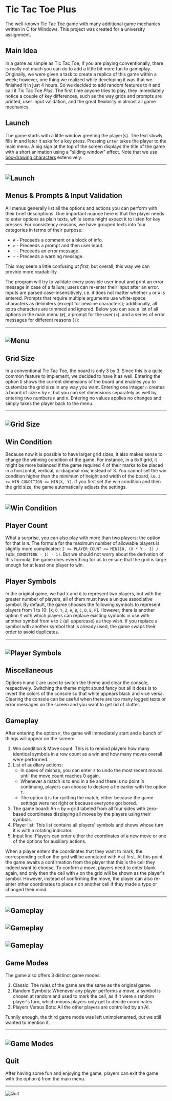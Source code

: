 # Tic Tac Toe Plus
The well-known Tic Tac Toe game with many additional game mechanics written in C for Windows. This project was created for a university assignment.

## Main Idea

In a game as simple as Tic Tac Toe, if you are playing conventionally, there is really not much you can do to add a little bit more fun to gameplay. Originally, we were given a task to create a replica of this game within a week; however, one thing we realized while developing it was that we finished it in just 4 hours. So we decided to add random features to it and call it Tic Tac Toe *Plus*. The first time anyone tries to play, they immediately notice a couple of key differences, such as the way grids and prompts are printed, user input validation, and the great flexibility in almost all game mechanics.

## Launch

The game starts with a little window greeting the player(s). The text slowly fills in and later it asks for a key press. Pressing `Enter` takes the player to the main menu. A big sign at the top of the screen displays the title of the game with a short animation using a "sliding window" effect. Note that we use [box-drawing characters](https://en.wikipedia.org/wiki/Box-drawing_character) extensively.

---
![Launch](/res/launch.gif)
---

## Menus & Prompts & Input Validation

All menus generally list all the options and actions you can perform with their brief descriptions. One important nuance here is that the player needs to enter options as plain texts, while some might expect it to listen for key presses. For consistency reasons, we have grouped texts into four categories in terms of their purpose:

* `#` - Preceeds a comment or a block of info.
* `>` - Preceeds a prompt and then user input.
* `!` - Preceeds an error message.
* `~` - Preceeds a warning message.

This may seem a little confusing *at first*, but overall, this way we can provide more readability.

The program will try to validate every possible user input and print an error message in case of a failure; users can re-enter their input after an error. Inputs are parsed case-insensitively, i.e. it does not matter whether `a` or `A` is entered. Prompts that require multiple arguments use white-space characters as delimiters (except for newline characters); additionally, all extra characters are trimmed and ignored. Below you can see a list of all options in the main menu (`#`), a prompt for the user (`>`), and a series of error messages for different reasons (`!`):

---
![Menu](/res/categories-of-texts.png)
---

## Grid Size

In a conventional Tic Tac Toe, the board is only 3 by 3. Since this is a quite common feature to implement, we decided to have it as well. Entering the option `D` shows the current dimensions of the board and enables you to customize the grid size in any way you want. Entering one integer `n` creates a board of size `n` by `n`, but you can set dimensions separately as well by entering two numbers `n` and `m`. Entering no values applies no changes and simply takes the player back to the menu.

---
![Grid Size](/res/resize-grid.png)
---

## Win Condition

Because now it is possible to have larger grid sizes, it also makes sense to change the winning condition of the game. For instance, in a 6x6 grid, it might be more balanced if the game required 4 of their marks to be placed in a horizontal, vertical, or diagonal row, instead of 3. You cannot set the win condition higher than the minimum of height and width of the board, i.e. `3 <= WIN_CONDITION <= MIN(X, Y)`. If you first set the win condition and then the grid size, the game automatically adjusts the settings.

---
![Win Condition](/res/win-condition.png)
---

## Player Count

What a surprise, you can also play with more than two players; the option for that is `N`. The formula for the maximum number of allowable players is slightly more complicated: `2 <= PLAYER_COUNT <= MIN(10, (X * Y - 1) / (WIN_CONDITION - 1) - 1)`. But we should not worry about the derivation of this formula, the game does everything for us to ensure that the grid is large enough for at least one player to win.

## Player Symbols

In the original game, we had `X` and `O` to represent two players, but with the greater number of players, all of them must have a unique associative symbol. By default, the game chooses the following symbols to represent players from 1 to 10: [`X`, `O`, `Y`, `Z`, `A`, `B`, `C`, `D`, `E`, `F`]. However, there is another option `S` with which players can replace existing symbols in use with another symbol from `A` to `Z` (all uppercase) as they wish. If you replace a symbol with another symbol that is already used, the game swaps their order to avoid duplicates.

---
![Player Symbols](/res/player-symbols.png)
---

## Miscellaneous

Options `M` and `C` are used to switch the theme and clear the console, respectively. Switching the theme might sound fancy but all it does is to invert the colors of the console so that white appears black and vice versa. Clearing the console can be useful when there are too many logged texts or error messages on the screen and you want to get rid of clutter.

## Gameplay

After entering the option `P`, the game will immediately start and a bunch of things will appear on the screen:
1. Win condition & Move count: This is to remind players how many identical symbols in a row count as a win and how many moves overall were performed.
2. List of auxiliary actions:
    * In cases of mishap, you can enter `Z` to undo the most recent moves until the move count reaches 0 again.
    * Whenever a match is to end in a tie and there is no point in continuing, players can choose to declare a tie earlier with the option `T`.
    * The option `Q` is for quitting the match, either because the game settings were not right or because everyone got bored.
3. The game board: An `n` by `m` grid labeled from all four sides with zero-based coordinates displaying all moves by the players using their symbols.
4. Player list: This list contains all players' symbols and shows whose turn it is with a rotating indicator.
5. Input line: Players can enter either the coordinates of a new move or one of the options for auxiliary actions.

When a player enters the coordinates that they want to mark, the corresponding cell on the grid will be annotated with `#` at first. At this point, the game awaits a confirmation from the player that this is the cell they indeed want to choose. To confirm a move, players need to enter blank again, and only then the cell with `#` on the grid will be shown as the player's symbol. However, instead of confirming the move, the player can also re-enter other coordinates to place `#` on another cell if they made a typo or changed their mind.

---
![Gameplay](/res/gameplay.png)
---
![Gameplay](/res/confirm-selection.png)
---
![Gameplay](/res/victory.png)
---

## Game Modes

The game also offers 3 distinct game modes:

1. Classic: The rules of the game are the same as the original game.
2. Random Symbols: Whenever any player performs a move, a symbol is chosen at random and used to mark the cell, as if it were a random player's turn, which means players only get to decide coordinates.
3. Players Versus Bots: All the other players are controlled by an AI.

Funnily enough, the third game mode was left unimplemented, but we still wanted to mention it.

---
![Game Modes](/res/game-modes.png)
---

## Quit

After having some fun and enjoying the game, players can exit the game with the option `Q` from the main menu.

---
![Quit](/res/quit.png)
